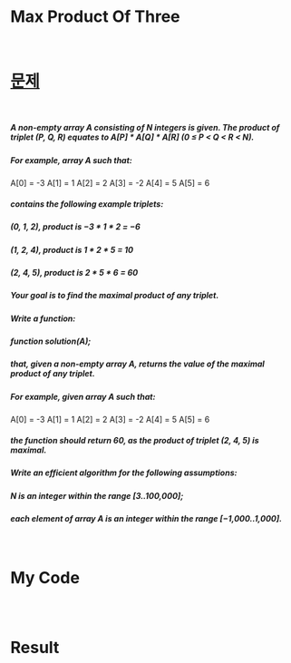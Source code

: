 # Max Product Of Three

<br>

# <a href="https://app.codility.com/programmers/lessons/6-sorting/">문제</a>

<br>

##### A non-empty array A consisting of N integers is given. The product of triplet (P, Q, R) equates to A[P] * A[Q] * A[R] (0 ≤ P < Q < R < N).
##### For example, array A such that:
  A[0] = -3
  A[1] = 1
  A[2] = 2
  A[3] = -2
  A[4] = 5
  A[5] = 6
##### contains the following example triplets:
##### (0, 1, 2), product is −3 * 1 * 2 = −6
##### (1, 2, 4), product is 1 * 2 * 5 = 10
##### (2, 4, 5), product is 2 * 5 * 6 = 60
##### Your goal is to find the maximal product of any triplet.
##### Write a function:
##### function solution(A);
##### that, given a non-empty array A, returns the value of the maximal product of any triplet.
##### For example, given array A such that:
  A[0] = -3
  A[1] = 1
  A[2] = 2
  A[3] = -2
  A[4] = 5
  A[5] = 6
##### the function should return 60, as the product of triplet (2, 4, 5) is maximal.
##### Write an efficient algorithm for the following assumptions:
##### N is an integer within the range [3..100,000];
##### each element of array A is an integer within the range [−1,000..1,000].

<br>

# My Code

```javascript

```

<br>

# Result
